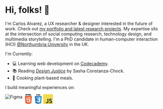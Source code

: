 # Hi, folks! 👋

I'm Carlos Alvarez, a UX researcher & designer interested in the future of work. Check out [my portfolio and latest research projects](https://carlosalvarez.org/). My expertise sits at the intersection of social computing research, technology design, and multimedia storytelling. I'm a PhD candidate in human-computer interaction (HCI) [@Northumbria University](https://northlab.uk/) in the UK. 

I'm Currently:

- 💻 Learning web development on [Codecademy](https://www.codecademy.com/).
- 📚 Reading [_Design Justice_](https://design-justice.pubpub.org/) by Sasha Constanza-Chock.
- 🌿 Cooking plant-based meals.

I build meaningful experiences on:

<img align="left" alt="Figma" width="60px" src="https://d33wubrfki0l68.cloudfront.net/fa0390288b13b22f4eaef7d23ae9d2b75eed5994/2fd5e/assets/images/content/figma-logo-thumb-m.svg">
<img align="left" alt="HTML5" width="32px" src="https://raw.githubusercontent.com/github/explore/master/topics/html/html.png" />
<img align="left" alt="CSS3" width="32px" src="https://raw.githubusercontent.com/github/explore/master/topics/css/css.png" />
<img align="left" alt="JavaScript" width="32px" src="https://raw.githubusercontent.com/github/explore/master/topics/javascript/javascript.png" />
